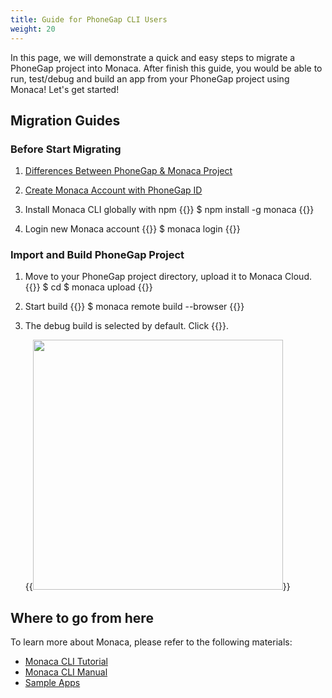 ```yaml
---
title: Guide for PhoneGap CLI Users
weight: 20
---
```


In this page, we will demonstrate a quick and easy steps to migrate a PhoneGap project into Monaca. After finish this guide, you would be able to run, test/debug and build an app from your PhoneGap project using Monaca! Let's get started!


## Migration Guides

### Before Start Migrating

1. [Differences Between PhoneGap & Monaca Project](/en/products_guide/migration/phonegap_migration/fundamentals/)  

2. [Create Monaca Account with PhoneGap ID](/en/oauth/phonegap/authorize)  
3. Install Monaca CLI globally with npm
{{<highlight js>}}
  $ npm install -g monaca
{{</highlight>}}

4. Login new Monaca account
{{<highlight js>}}
  $ monaca login
{{</highlight>}}

### Import and Build PhoneGap Project

1. Move to your PhoneGap project directory, upload it to Monaca Cloud.
{{<highlight js>}}
  $ cd <project dir>
  $ monaca upload
{{</highlight>}}

2. Start build
{{<highlight js>}}
  $ monaca remote build --browser
{{</highlight>}}

3. The debug build is selected by default. Click {{<guilabel name="Start Build">}}. 

	{{<img src="/images/migration/phonegap/cli_remote_build.png" width="400">}}


## Where to go from here

To learn more about Monaca, please refer to the following materials:

- [Monaca CLI Tutorial](/en/tutorials/monaca_cli/)
- [Monaca CLI Manual](/en/products_guide/monaca_cli/)
- [Sample Apps](/en/sampleapp/samples/)